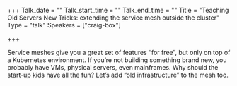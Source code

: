 +++
Talk_date = ""
Talk_start_time = ""
Talk_end_time = ""
Title = "Teaching Old Servers New Tricks: extending the service mesh outside the cluster"
Type = "talk"
Speakers = ["craig-box"]

+++

Service meshes give you a great set of features “for free”, but only on top of a Kubernetes environment. If you’re not building something brand new, you probably have VMs, physical servers, even mainframes. Why should the start-up kids have all the fun? Let’s add “old infrastructure” to the mesh too.
